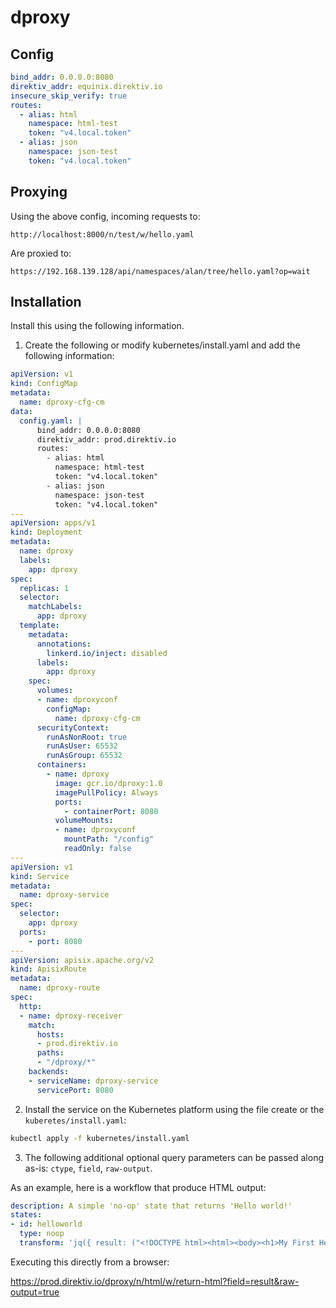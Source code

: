 # dproxy

## Config

```yaml
bind_addr: 0.0.0.0:8080
direktiv_addr: equinix.direktiv.io
insecure_skip_verify: true
routes:
  - alias: html
    namespace: html-test
    token: "v4.local.token"
  - alias: json
    namespace: json-test
    token: "v4.local.token"
```

## Proxying

Using the above config, incoming requests to:
```
http://localhost:8000/n/test/w/hello.yaml
```

Are proxied to:
```
https://192.168.139.128/api/namespaces/alan/tree/hello.yaml?op=wait
```

## Installation

Install this using the following information. 

1. Create the following or modify kubernetes/install.yaml and add the following information:

```yaml
apiVersion: v1
kind: ConfigMap
metadata:
  name: dproxy-cfg-cm
data:
  config.yaml: |
      bind_addr: 0.0.0.0:8080
      direktiv_addr: prod.direktiv.io
      routes:
        - alias: html
          namespace: html-test
          token: "v4.local.token"
        - alias: json
          namespace: json-test
          token: "v4.local.token"
---
apiVersion: apps/v1
kind: Deployment
metadata:
  name: dproxy
  labels:
    app: dproxy
spec:
  replicas: 1
  selector:
    matchLabels:
      app: dproxy
  template:
    metadata:
      annotations:
        linkerd.io/inject: disabled
      labels:
        app: dproxy
    spec:
      volumes:
      - name: dproxyconf
        configMap:
          name: dproxy-cfg-cm
      securityContext:
        runAsNonRoot: true
        runAsUser: 65532        
        runAsGroup: 65532
      containers:
        - name: dproxy
          image: gcr.io/dproxy:1.0
          imagePullPolicy: Always
          ports:
            - containerPort: 8080
          volumeMounts:
          - name: dproxyconf
            mountPath: "/config"
            readOnly: false
---
apiVersion: v1 
kind: Service
metadata:
  name: dproxy-service
spec:
  selector:
    app: dproxy
  ports:
    - port: 8080
---
apiVersion: apisix.apache.org/v2
kind: ApisixRoute
metadata:
  name: dproxy-route
spec:
  http:
  - name: dproxy-receiver
    match:
      hosts:
      - prod.direktiv.io
      paths:
      - "/dproxy/*"
    backends:
    - serviceName: dproxy-service
      servicePort: 8080
```

2. Install the service on the Kubernetes platform using the file create or the `kuberetes/install.yaml`:

```sh
kubectl apply -f kubernetes/install.yaml
```

3. The following additional optional query parameters can be passed along as-is: `ctype`, `field`, `raw-output`.

As an example, here is a workflow that produce HTML output:

```yaml
description: A simple 'no-op' state that returns 'Hello world!'
states:
- id: helloworld
  type: noop
  transform: 'jq({ result: ("<!DOCTYPE html><html><body><h1>My First Heading</h1><p>My first paragraph.</p></body></html>" | @base64)})'
```

Executing this directly from a browser:

https://prod.direktiv.io/dproxy/n/html/w/return-html?field=result&raw-output=true 